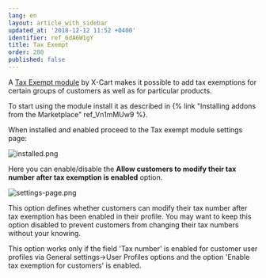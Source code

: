```yaml
---
lang: en
layout: article_with_sidebar
updated_at: '2018-12-12 11:52 +0400'
identifier: ref_6dA6W1gY
title: Tax Exempt
order: 280
published: false
---
```

A [Tax Exempt module](https://market.x-cart.com/addons/tax-exemption.html "Tax Exempt") by X-Cart makes it possible to add tax exemptions for certain groups of customers as well as for particular products.

To start using the module install it as described in {% link "Installing addons from the Marketplace" ref_Vn1mMUw9 %}.

When installed and enabled proceed to the Tax exempt module settings page:

![installed.png]({{site.baseurl}}/attachments/ref_6dA6W1gY/installed.png)

Here you can enable/disable the **Allow customers to modify their tax number after tax exemption is enabled** option. 

![settings-page.png]({{site.baseurl}}/attachments/ref_6dA6W1gY/settings-page.png)

This option defines whether customers can modify their tax number after tax exemption has been enabled in their profile. You may want to keep this option disabled to prevent customers from changing their tax numbers without your knowing.

This option works only if the field 'Tax number' is enabled for customer user profiles via General settings->User Profiles options and the option 'Enable tax exemption for customers' is enabled.
 